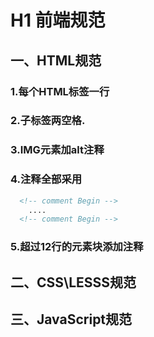 # H1 前端规范
## 一、HTML规范
### 1.每个HTML标签一行
### 2.子标签两空格.
### 3.IMG元素加alt注释
### 4.注释全部采用 
```html
  <!-- comment Begin -->
	....
  <!-- comment Begin -->
```

### 5.超过12行的元素块添加注释

## 二、CSS\LESSS规范

## 三、JavaScript规范


